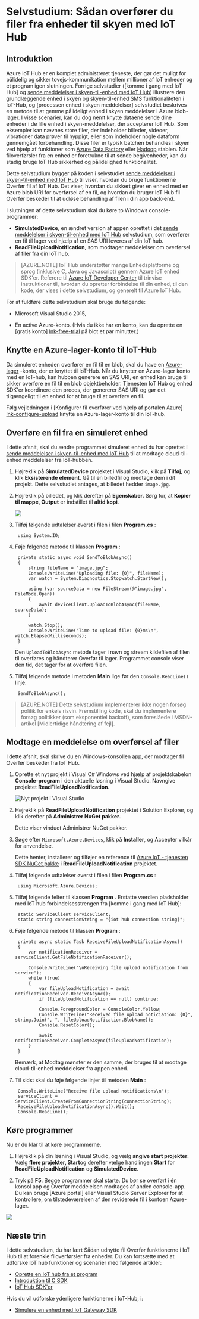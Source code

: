 <properties
    pageTitle="Overføre filer fra enheder, der bruger IoT Hub | Microsoft Azure"
    description="Følge dette selvstudium for at lære at overføre filer fra enheder, der bruger Azure IoT Hub med C#."
    services="iot-hub"
    documentationCenter=".net"
    authors="fsautomata"
    manager="timlt"
    editor=""/>

<tags
     ms.service="iot-hub"
     ms.devlang="dotnet"
     ms.topic="article"
     ms.tgt_pltfrm="na"
     ms.workload="na"
     ms.date="06/21/2016"
     ms.author="elioda"/>

# <a name="tutorial-how-to-upload-files-from-devices-to-the-cloud-with-iot-hub"></a>Selvstudium: Sådan overfører du filer fra enheder til skyen med IoT Hub

## <a name="introduction"></a>Introduktion

Azure IoT Hub er en komplet administreret tjeneste, der gør det muligt for pålidelig og sikker tovejs-kommunikation mellem millioner af IoT enheder og et program igen slutningen. Forrige selvstudier ([komme i gang med IoT Hub] og [sende meddelelser i skyen-til-enhed med IoT Hub]) illustrere den grundlæggende enhed i skyen og skyen-til-enhed SMS funktionaliteten i IoT-Hub, og [processen enhed i skyen meddelelser] selvstudiet beskrives en metode til at gemme pålideligt enhed i skyen meddelelser i Azure blob-lager. I visse scenarier, kan du dog nemt knytte dataene sende dine enheder i de lille enhed i skyen-meddelelser, der accepterer IoT Hub. Som eksempler kan nævnes store filer, der indeholder billeder, videoer, vibrationer data prøver til hyppigt, eller som indeholder nogle dataform gennemgået forbehandling. Disse filer er typisk batchen behandles i skyen ved hjælp af funktioner som [Azure Data Factory] eller [Hadoop] stablen. Når filoverførsler fra en enhed er foretrukne til at sende begivenheder, kan du stadig bruge IoT Hub sikkerhed og pålidelighed funktionalitet.

Dette selvstudium bygger på koden i selvstudiet [sende meddelelser i skyen-til-enhed med IoT Hub] til viser, hvordan du bruge funktionerne Overfør fil af IoT Hub. Det viser, hvordan du sikkert giver en enhed med en Azure blob URI for overførsel af en fil, og hvordan du bruger IoT Hub fil Overfør beskeder til at udløse behandling af filen i din app back-end.

I slutningen af dette selvstudium skal du køre to Windows console-programmer:

* **SimulatedDevice**, en ændret version af appen oprettet i det [sende meddelelser i skyen-til-enhed med IoT Hub] selvstudium, som overfører en fil til lager ved hjælp af en SAS URI leveres af din IoT hub.
* **ReadFileUploadNotification**, som modtager meddelelser om overførsel af filer fra din IoT hub.

> [AZURE.NOTE] IoT Hub understøtter mange Enhedsplatforme og sprog (inklusive C, Java og Javascript) gennem Azure IoT enhed SDK'er. Referere til [Azure IoT Developer Center] til trinvise instruktioner til, hvordan du opretter forbindelse til din enhed, til den kode, der vises i dette selvstudium, og generelt til Azure IoT Hub.

For at fuldføre dette selvstudium skal bruge du følgende:

+ Microsoft Visual Studio 2015,

+ En active Azure-konto. (Hvis du ikke har en konto, kan du oprette en [gratis konto] [ lnk-free-trial] på blot et par minutter.)

## <a name="associate-an-azure-storage-account-to-iot-hub"></a>Knytte en Azure-lager-konto til IoT-Hub

Da simuleret enheden overfører en fil til en blob, skal du have en [Azure-lager] -konto, der er knyttet til IoT-Hub. Når du knytter en Azure-lager konto med en IoT-hub, kan hubben generere en SAS URI, en enhed kan bruge til sikker overføre en fil til en blob objektbeholder. Tjenesten IoT Hub og enhed SDK'er koordinere den proces, der genererer SAS URI og gør det tilgængeligt til en enhed for at bruge til at overføre en fil.

Følg vejledningen i [Konfigurer fil overfører ved hjælp af portalen Azure] [ lnk-configure-upload] knytte en Azure-lager-konto til din IoT-hub.

## <a name="upload-a-file-from-a-simulated-device"></a>Overføre en fil fra en simuleret enhed

I dette afsnit, skal du ændre programmet simuleret enhed du har oprettet i [sende meddelelser i skyen-til-enhed med IoT Hub] til at modtage cloud-til-enhed meddelelser fra IoT-hubben.

1. Højreklik på **SimulatedDevice** projektet i Visual Studio, klik på **Tilføj**, og klik **Eksisterende element**. Gå til en billedfil og medtage dem i dit projekt. Dette selvstudiet antages, at billedet hedder `image.jpg`.

2. Højreklik på billedet, og klik derefter på **Egenskaber**. Sørg for, at **Kopier til mappe, Output** er indstillet til **altid kopi**.

    ![][1]

3. Tilføj følgende udtalelser øverst i filen i filen **Program.cs** :

        using System.IO;

4. Føje følgende metode til klassen **Program** :
         
        private static async void SendToBlobAsync()
        {
            string fileName = "image.jpg";
            Console.WriteLine("Uploading file: {0}", fileName);
            var watch = System.Diagnostics.Stopwatch.StartNew();

            using (var sourceData = new FileStream(@"image.jpg", FileMode.Open))
            {
                await deviceClient.UploadToBlobAsync(fileName, sourceData);
            }

            watch.Stop();
            Console.WriteLine("Time to upload file: {0}ms\n", watch.ElapsedMilliseconds);
        }

    Den `UploadToBlobAsync` metode tager i navn og stream kildefilen af filen til overføres og håndterer Overfør til lager. Programmet console viser den tid, det tager for at overføre filen.

5. Tilføj følgende metode i metoden **Main** lige før den `Console.ReadLine()` linje:

        SendToBlobAsync();

> [AZURE.NOTE] Dette selvstudium implementerer ikke nogen forsøg politik for enkels risvin. Fremstilling kode, skal du implementere forsøg politikker (som eksponentiel backoff), som foreslåede i MSDN-artikel [Midlertidige håndtering af fejl].

## <a name="receive-a-file-upload-notification"></a>Modtage en meddelelse om overførsel af filer

I dette afsnit, skal skrive du en Windows-konsollen app, der modtager fil Overfør beskeder fra IoT Hub.

1. Oprette et nyt projekt i Visual C# Windows ved hjælp af projektskabelon **Console-program** i den aktuelle løsning i Visual Studio. Navngive projektet **ReadFileUploadNotification**.

    ![Nyt projekt i Visual Studio][2]

2. Højreklik på **ReadFileUploadNotification** projektet i Solution Explorer, og klik derefter på **Administrer NuGet pakker**.

    Dette viser vinduet Administrer NuGet pakker.

2. Søge efter `Microsoft.Azure.Devices`, klik på **Installer**, og Accepter vilkår for anvendelse. 

    Dette henter, installerer og tilføjer en reference til [Azure IoT - tjenesten SDK NuGet pakke] i **ReadFileUploadNotification** projektet.

3. Tilføj følgende udtalelser øverst i filen i filen **Program.cs** :

        using Microsoft.Azure.Devices;

4. Tilføj følgende felter til klassen **Program** . Erstatte værdien pladsholder med IoT hub forbindelsesstrengen fra [komme i gang med IoT Hub]:

        static ServiceClient serviceClient;
        static string connectionString = "{iot hub connection string}";
        
5. Føje følgende metode til klassen **Program** :
   
        private async static Task ReceiveFileUploadNotificationAsync()
        {
            var notificationReceiver = serviceClient.GetFileNotificationReceiver();

            Console.WriteLine("\nReceiving file upload notification from service");
            while (true)
            {
                var fileUploadNotification = await notificationReceiver.ReceiveAsync();
                if (fileUploadNotification == null) continue;

                Console.ForegroundColor = ConsoleColor.Yellow;
                Console.WriteLine("Received file upload noticiation: {0}", string.Join(", ", fileUploadNotification.BlobName));
                Console.ResetColor();

                await notificationReceiver.CompleteAsync(fileUploadNotification);
            }
        }

    Bemærk, at Modtag mønster er den samme, der bruges til at modtage cloud-til-enhed meddelelser fra appen enhed.

6. Til sidst skal du føje følgende linjer til metoden **Main** :

        Console.WriteLine("Receive file upload notifications\n");
        serviceClient = ServiceClient.CreateFromConnectionString(connectionString);
        ReceiveFileUploadNotificationAsync().Wait();
        Console.ReadLine();

## <a name="run-the-applications"></a>Køre programmer

Nu er du klar til at køre programmerne.

1. Højreklik på din løsning i Visual Studio, og vælg **angive start projekter**. Vælg **flere projekter, Start**og derefter vælge handlingen **Start** for **ReadFileUploadNotification** og **SimulatedDevice**.

2. Tryk på **F5**. Begge programmer skal starte. Du bør se overført i én konsol app og Overfør meddelelsen modtages af anden console-app. Du kan bruge [Azure portal] eller Visual Studio Server Explorer for at kontrollere, om tilstedeværelsen af den reviderede fil i kontoen Azure-lager.

  ![][50]


## <a name="next-steps"></a>Næste trin

I dette selvstudium, du har lært Sådan udnytte fil Overfør funktionerne i IoT Hub til at forenkle filoverførsler fra enheder. Du kan fortsætte med at udforske IoT hub funktioner og scenarier med følgende artikler:

- [Oprette en IoT hub fra et program][lnk-create-hub]
- [Introduktion til C SDK][lnk-c-sdk]
- [IoT Hub SDK'er][lnk-sdks]

Hvis du vil udforske yderligere funktionerne i IoT-Hub, i:

- [Simulere en enhed med IoT Gateway SDK][lnk-gateway]

<!-- Images. -->

[50]: ./media/iot-hub-csharp-csharp-file-upload/run-apps1.png
[1]: ./media/iot-hub-csharp-csharp-file-upload/image-properties.png
[2]: ./media/iot-hub-csharp-csharp-file-upload/create-identity-csharp1.png

<!-- Links -->

[Azure-portalen]: https://portal.azure.com/

[Azure Data Factory]: https://azure.microsoft.com/documentation/services/data-factory/
[Hadoop]: https://azure.microsoft.com/documentation/services/hdinsight/

[Sende meddelelser i skyen-til-enhed med IoT Hub]: iot-hub-csharp-csharp-c2d.md
[Procesfarver enhed i skyen-meddelelser]: iot-hub-csharp-csharp-process-d2c.md
[Komme i gang med IoT-Hub]: iot-hub-csharp-csharp-getstarted.md
[Azure IoT Developer Center]: http://www.azure.com/develop/iot

[Håndtering af midlertidige fejl]: https://msdn.microsoft.com/library/hh680901(v=pandp.50).aspx
[Azure-lager]: ../storage/storage-create-storage-account.md#create-a-storage-account
[lnk-configure-upload]: iot-hub-configure-file-upload.md
[Azure IoT - tjenesten SDK NuGet pakke]: https://www.nuget.org/packages/Microsoft.Azure.Devices/
[lnk-free-trial]: http://azure.microsoft.com/pricing/free-trial/

[lnk-create-hub]: iot-hub-rm-template-powershell.md
[lnk-c-sdk]: iot-hub-device-sdk-c-intro.md
[lnk-sdks]: iot-hub-devguide-sdks.md

[lnk-gateway]: iot-hub-linux-gateway-sdk-simulated-device.md


